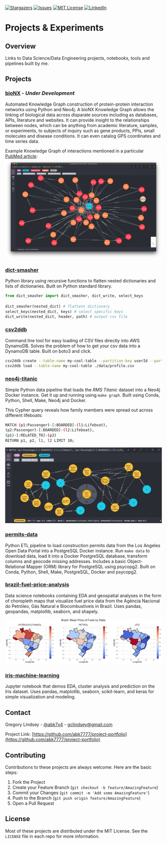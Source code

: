 <!--
*** Thanks for checking out this README Template. If you have a suggestion that would
*** make this better, please fork the repo and create a pull request or simply open
*** an issue with the tag "enhancement".
*** Thanks again! Now go create something AMAZING! :D
***
***
***
*** To avoid retyping too much info. Do a search and replace for the following:
*** abk7777, repo, abk7x4, gclindsey@gmail.com
-->





<!-- PROJECT SHIELDS -->
<!--
*** I'm using markdown "reference style" links for readability.
*** Reference links are enclosed in brackets [ ] instead of parentheses ( ).
*** See the bottom of this document for the declaration of the reference variables
*** for contributors-url, forks-url, etc. This is an optional, concise syntax you may use.
*** https://www.markdownguide.org/basic-syntax/#reference-style-links
-->
[![Stargazers][stars-shield]][stars-url]
[![Issues][issues-shield]][issues-url]
[![MIT License][license-shield]][license-url]
[![LinkedIn][linkedin-shield]][linkedin-url]

# Projects & Experiments

<!-- Background -->
## Overview

Links to Data Science/Data Engineering projects, notebooks, tools and pipelines built by me. 

<!-- ABOUT THE PROJECTS -->
## Projects

### **[bioNX](https://github.com/abk7777/bioNX)** - *Under Development*

Automated Knowledge Graph construction of protein-protein interaction networks using Python and Neo4j. A bioNX Knowledge Graph allows the linking of biological data across disparate sources including as databases, APIs, literature and websites. It can provide insight to the relationships between nodes, which can be anything from academic literature, samples, or experiments, to subjects of inquiry such as gene products, PPIs, small molecules and disease conditions. It can even catalog GPS coordinates and time series data.

Example Knowledge Graph of interactions mentioned in a particular [PubMed article](https://pubmed.ncbi.nlm.nih.gov/28514442/):
![bioNX Screenshot](./img/bionx-screenshot.png)

### **[dict-smasher](https://github.com/abk7777/dict-smasher)**

Python library using recursive functions to flatten nested dictionaries and lists of dictionaries. Built on Python standard library.

```python
from dict_smasher import dict_smasher, dict_write, select_keys

dict_smasher(nested_dict) # flattens dictionary
select_keys(nested_dict, keys) # select specific keys
dict_write(nested_dict, header, path) # output csv file
```

### **[csv2ddb](https://github.com/abk7777/csv2ddb)**

Command line tool for easy loading of CSV files directly into AWS DynamoDB. Solves the problem of how to get your csv data into a DynamoDB table. Built on boto3 and click.

```bash
csv2ddb create --table-name my-cool-table --partition-key userId --partition-key-type N
csv2ddb load --table-name my-cool-table ./data/profile.csv
```

### **[neo4j-titanic](https://github.com/abk7777/neo4j-titanic)**

Simple Python data pipeline that loads the *RMS Titanic* dataset into a Neo4j Docker instance. Get it up and running using `make graph`. Built using Conda, Python, Shell, Make, Neo4j and Docker.

This Cypher query reveals how family members were spread out across different lifeboats:
```sh
MATCH (p1:Passenger)-[:BOARDED]-(l1:Lifeboat),
(p2:Passenger)-[:BOARDED]-(l2:Lifeboat),
(p1)-[:RELATED_TO]-(p2)
RETURN p1, p2, l1, l2 LIMIT 10;
```
![neo4j-titanic-screencap.png](./img/neo4j-titanic-screencap.png)

### **[permits-data](https://github.com/abk7777/permits-data)**

Python ETL pipeline to load construction permits data from the Los Angeles Open Data Portal into a PostgreSQL Docker instance. Run `make data` to download data, load it into a Docker PostgreSQL database, transform columns and geocode missing addresses. Includes a basic Object-Relational Mapper (ORM) library for PostgreSQL using psycopg2. Built on Conda, Python, Shell, Make, PostgreSQL, Docker and psycopg2.


### **[brazil-fuel-price-analysis](https://github.com/abk7777/brazil-fuel-price-analysis)**

Data science notebooks containing EDA and geospatial analyses in the form of choropleth maps that visualize fuel price data from the Agência Nacional do Petróleo, Gás Natural e Biocombustíveis in Brazil. Uses pandas, geopandas, matplotlib, seaborn, and shapely.

![Brazil Fuel Analysis Screenshot](./img/choropleth_mean_fuel_price_state.png)

### **[iris-machine-learning](https://github.com/abk7777/iris-machine-learning/blob/master/Iris_dataset.ipynb)**

Jupyter notebook that demos EDA, cluster analysis and prediction on the Iris dataset. Uses pandas, matplotlib, seaborn, scikit-learn, and keras for simple visualization and modeling. 

<!-- CONTACT -->
## Contact

Gregory Lindsey - [@abk7x4](https://twitter.com/abk7x4) - gclindsey@gmail.com

Project Link: [https://github.com/abk7777/project-portfolio](https://github.com/abk7777/project-portfolio)

<!-- CONTRIBUTING -->
## Contributing

Contributions to these projects are always welcome. Here are the basic steps:

1. Fork the Project
2. Create your Feature Branch (`git checkout -b feature/AmazingFeature`)
3. Commit your Changes (`git commit -m 'Add some AmazingFeature'`)
4. Push to the Branch (`git push origin feature/AmazingFeature`)
5. Open a Pull Request

<!-- LICENSE -->
## License

Most of these projects are distributed under the MIT License. See the `LICENSE` file in each repo for more information.

<!-- MARKDOWN LINKS & IMAGES -->
<!-- https://www.markdownguide.org/basic-syntax/#reference-style-links -->

[stars-shield]: https://img.shields.io/github/stars/abk7777/project-portfolio.svg?style=flat-square
[stars-url]: https://github.com/abk7777/project-portfolio/stargazers
[issues-shield]: https://img.shields.io/github/issues/abk7777/project-portfolio.svg?style=flat-square
[issues-url]: https://github.com/abk7777/project-portfolio/issues
[license-shield]: https://img.shields.io/github/license/abk7777/project-portfolio.svg?style=flat-square
[license-url]: https://github.com/abk7777/project-portfolio/blob/master/LICENSE.txt
[linkedin-shield]: https://img.shields.io/badge/-LinkedIn-black.svg?style=flat-square&logo=linkedin&colorB=555
[linkedin-url]: https://linkedin.com/in/gregory-lindsey/
